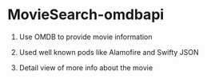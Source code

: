 # MovieSearch-omdbapi

1. Use OMDB to provide movie information

2. Used well known pods like Alamofire and Swifty JSON

3. Detail view of more info about the movie